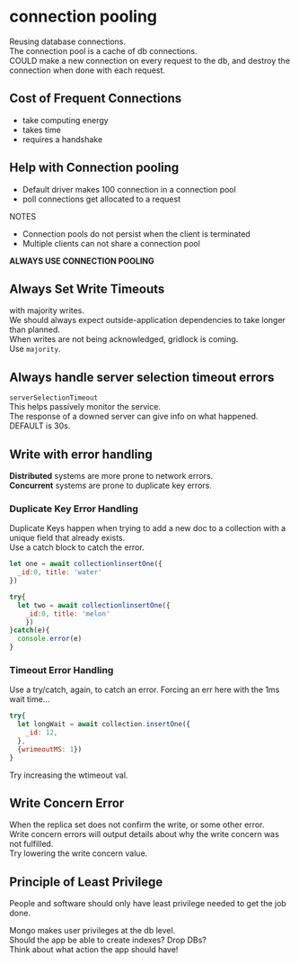 # connection pooling
Reusing database connections.  
The connection pool is a cache of db connections.  
COULD make a new connection on every request to the db, and destroy the connection when done with each request.  

## Cost of Frequent Connections
- take computing energy
- takes time
- requires a handshake

## Help with Connection pooling
- Default driver makes 100 connection in a connection pool
- poll connections get allocated to a request

NOTES
- Connection pools do not persist when the client is terminated
- Multiple clients can not share a connection pool

**ALWAYS USE CONNECTION POOLING**  

## Always Set Write Timeouts
with majority writes.  
We should always expect outside-application dependencies to take longer than planned.  
When writes are not being acknowledged, gridlock is coming.  
Use `majority`.  

## Always handle server selection timeout errors
`serverSelectionTimeout`  
This helps passively monitor the service.  
The response of a downed server can give info on what happened.  
DEFAULT is 30s.  

## Write with error handling
**Distributed** systems are more prone to network errors.  
**Concurrent** systems are prone to duplicate key errors.  

### Duplicate Key Error Handling
Duplicate Keys happen when trying to add a new doc to a collection with a unique field that already exists.  
Use a catch block to catch the error.
```js
let one = await collectionlinsertOne({
  _id:0, title: 'water'
})

try{
  let two = await collectionlinsertOne({
    _id:0, title: 'melon'
    })
}catch(e){
  console.error(e)
}
```

### Timeout Error Handling
Use a try/catch, again, to catch an error. Forcing an err here with the 1ms wait time...
```js
try{
  let longWait = await collection.insertOne({
    _id: 12,
  },
  {wrimeoutMS: 1})
}
```
Try increasing the wtimeout val.  

## Write Concern Error
When the replica set does not confirm the write, or some other error.  
Write concern errors will output details about why the write concern was not fulfilled.  
Try lowering the write concern value.  

## Principle of Least Privilege  
People and software should only have least privilege needed to get the job done.  

Mongo makes user privileges at the db level.  
Should the app be able to create indexes? Drop DBs?  
Think about what action the app should have!  
